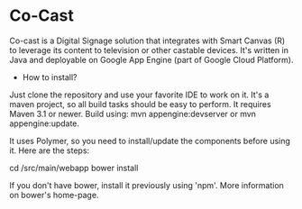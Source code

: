 Co-Cast
===================

Co-cast is a Digital Signage solution that integrates with Smart Canvas (R) to leverage its content to television 
or other castable devices. It's written in Java and deployable on Google App Engine (part of Google Cloud Platform).

- How to install?

Just clone the repository and use your favorite IDE to work on it. It's a maven project, so all build tasks should
be easy to perform. It requires Maven 3.1 or newer. Build using: mvn appengine:devserver or mvn appengine:update.

It uses Polymer, so you need to install/update the components before using it. Here are the steps:

cd <home>/src/main/webapp
bower install

If you don't have bower, install it previously using 'npm'. More information on bower's home-page.
